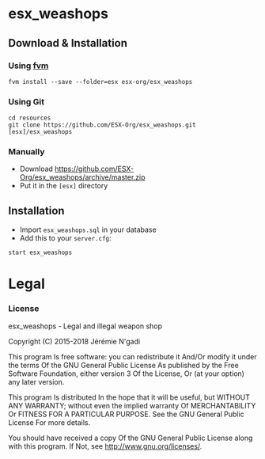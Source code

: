 # esx_weashops

## Download & Installation

### Using [fvm](https://github.com/qlaffont/fvm-installer)
```
fvm install --save --folder=esx esx-org/esx_weashops
```

### Using Git
```
cd resources
git clone https://github.com/ESX-Org/esx_weashops.git [esx]/esx_weashops
```

### Manually
- Download https://github.com/ESX-Org/esx_weashops/archive/master.zip
- Put it in the `[esx]` directory

## Installation
- Import `esx_weashops.sql` in your database
- Add this to your `server.cfg`:

```
start esx_weashops
```

# Legal
### License
esx_weashops - Legal and illegal weapon shop

Copyright (C) 2015-2018 Jérémie N'gadi

This program Is free software: you can redistribute it And/Or modify it under the terms Of the GNU General Public License As published by the Free Software Foundation, either version 3 Of the License, Or (at your option) any later version.

This program Is distributed In the hope that it will be useful, but WITHOUT ANY WARRANTY; without even the implied warranty Of MERCHANTABILITY Or FITNESS FOR A PARTICULAR PURPOSE. See the GNU General Public License For more details.

You should have received a copy Of the GNU General Public License along with this program. If Not, see http://www.gnu.org/licenses/.